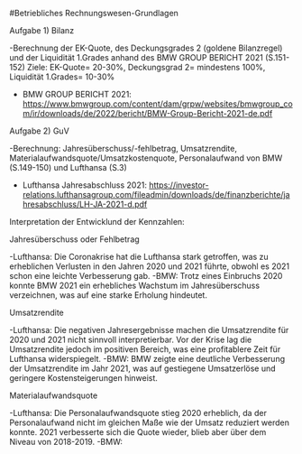 #Betriebliches Rechnungswesen-Grundlagen

Aufgabe 1) Bilanz

-Berechnung der EK-Quote, des Deckungsgrades 2 (goldene Bilanzregel) und der Liquidität 1.Grades
anhand des BMW GROUP BERICHT 2021 (S.151-152)
Ziele: EK-Quote= 20-30%, Deckungsgrad 2= mindestens 100%, Liquidität 1.Grades= 10-30%
- BMW GROUP BERICHT 2021: https://www.bmwgroup.com/content/dam/grpw/websites/bmwgroup_com/ir/downloads/de/2022/bericht/BMW-Group-Bericht-2021-de.pdf


Aufgabe 2) GuV

-Berechnung: Jahresüberschuss/-fehlbetrag, Umsatzrendite, Materialaufwandsquote/Umsatzkostenquote, Personalaufwand
von BMW (S.149-150) und Lufthansa (S.3)
- Lufthansa Jahresabschluss 2021: https://investor-relations.lufthansagroup.com/fileadmin/downloads/de/finanzberichte/jahresabschluss/LH-JA-2021-d.pdf

Interpretation der Entwicklund der Kennzahlen:

Jahresüberschuss oder Fehlbetrag

-Lufthansa:
Die Coronakrise hat die Lufthansa stark getroffen, was zu erheblichen Verlusten in den Jahren 2020 und 2021 führte, obwohl es 2021 schon eine leichte Verbesserung gab.
-BMW:
Trotz eines Einbruchs 2020 konnte BMW 2021 ein erhebliches Wachstum im Jahresüberschuss verzeichnen, was auf eine starke Erholung hindeutet.

Umsatzrendite

-Lufthansa:
Die negativen Jahresergebnisse machen die Umsatzrendite für 2020 und 2021 nicht sinnvoll interpretierbar. Vor der Krise lag die Umsatzrendite jedoch im positiven Bereich, was eine profitablere Zeit für Lufthansa widerspiegelt.
-BMW:
BMW zeigte eine deutliche Verbesserung der Umsatzrendite im Jahr 2021, was auf gestiegene Umsatzerlöse und geringere Kostensteigerungen hinweist.

Materialaufwandsquote

-Lufthansa: 
Die Personalaufwandsquote stieg 2020 erheblich, da der Personalaufwand nicht im gleichen Maße wie der Umsatz reduziert werden konnte. 2021 verbesserte sich die Quote wieder, blieb aber über dem Niveau von 2018-2019.
-BMW:
